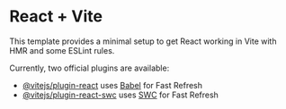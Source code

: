 # React + Vite

This template provides a minimal setup to get React working in Vite with HMR and some ESLint rules.

Currently, two official plugins are available:

- [@vitejs/plugin-react](https://github.com/vitejs/vite-plugin-react/blob/main/packages/plugin-react/README.md) uses [Babel](https://babeljs.io/) for Fast Refresh
- [@vitejs/plugin-react-swc](https://github.com/vitejs/vite-plugin-react-swc) uses [SWC](https://swc.rs/) for Fast Refresh

<!-- 
Question 1
React Js Practical Exam - Web
Student Management System Project Outline



Instruction/Text linked with this question

1. Project Setup

- Set up a new React project using Create React App.

- Install required dependencies: react-router-dom, redux, react-redux, redux-thunk, Bootstrap i/core, json-server for API, etc.



2. Component Structure

- Create the necessary components:

- StudentList

- StudentForm

- StudentDetails

- PrivateRoute

- Navbar

- Implement the basic component structure for the student management system.



3. Redux Setup (5 points)

- Set up the Redux store with actions, reducers, and thunks.

- Define actions for fetching student data, handling loading and errors.

- Implement thunks for asynchronous operations.



4. JSON Server Setup (5 points)

- Set up a JSON Server to act as a backend for storing student data.

- Create a db.json file to store initial student data.

- Define routes for CRUD operations (e.g., /students).



5. Fetching and Displaying Student Data (5 points)

- Implement the fetchStudents function in the StudentList component.

- Display students dynamically using the StudentDetails component.

- Connect the StudentList component to the Redux store to fetch student data.



6. Adding New Students (5 points)

- Implement the addStudent function in the StudentForm component.

- Allow users to add new students with details such as name, roll number, and class.

- Dispatch a Redux action and thunk to add the student to the server and store.



7. Updating Student Details (5 points)

- Develop the updateStudent function in the StudentDetails component to allow users to edit existing student details.

- Identify a unique identifier for each student to ensure accurate updating.

- Dispatch a Redux action and thunk to update the student details on the server and in the store.



8. Deleting Students (5 points)

- Implement the deleteStudent function in the StudentDetails component to allow users to remove students.

- Dispatch a Redux action and thunk to delete the student from the server and store.



9. Sorting and Filtering (10 points)

- Implement sorting feature by name or roll number in the StudentList component.

- Implement filtering feature by class or any other relevant criteria in the StudentList component.



10. User Authentication (5 points)

- Implement a simple user authentication mechanism.

- Allow users to sign in to manage student information.

- Restrict access to student-related operations based on user authentication status.



11. Navbar

- Create a Navbar component to provide navigation within the application.

- Include links to the student list, add student form, user profile, and a sign-out option (if applicable).

- Ensure the Navbar is responsive and visually appealing.



12. Bootstrap I Styling (5 points)

- Utilize Bootstrap I components for a modern and clean UI.

- Apply styling and theming to enhance the overall look and feel of the application.
 -->
